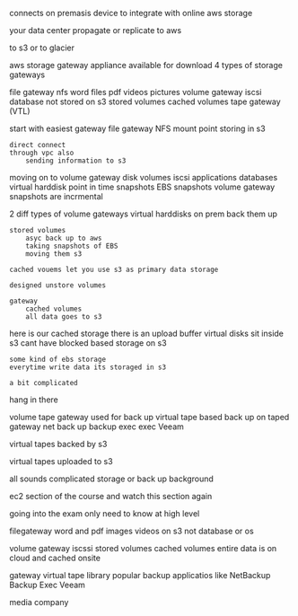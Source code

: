 connects on premasis device to integrate with online aws storage 

your data center 
propagate or replicate to aws 

to s3 
or to glacier 

aws storage gateway appliance available for download 
4 types of storage gateways

file gateway nfs
    word files 
    pdf 
    videos pictures 
volume gateway iscsi
    database
    not stored on s3 
        stored volumes 
        cached volumes 
tape gateway  (VTL)

start with easiest gateway 
    file gateway 
        NFS 
        mount point 
            storing in s3 

    direct connect 
    through vpc also 
        sending information to s3 

moving on to volume gateway 
    disk volumes 
        iscsi 
    applications 
    databases 
    virtual harddisk 
point in time snapshots 
EBS snapshots 
    volume gateway 
  snapshots are incrmental   

2 diff types of volume gateways 
    virtual harddisks on prem 
    back them up 

    stored volumes 
        asyc back up to aws 
        taking snapshots of EBS 
        moving them s3 

    cached vouems let you use s3 as primary data storage 

    designed unstore volumes 

    gateway 
        cached volumes 
        all data goes to s3 

here is our cached storage 
    there is an upload buffer 
    virtual disks sit inside s3 
    cant have blocked based storage on s3 

    some kind of ebs storage 
    everytime write data its storaged in s3 

    a bit complicated 

hang in there 

volume tape gateway 
    used for back up 
    virtual tape based back up 
    on taped gateway 
    net back up 
    backup exec exec
    Veeam

virtual tapes backed by s3

   virtual tapes uploaded to s3  

all sounds complicated 
    storage or back up background 

ec2 section of the course and watch this section again 

going into the exam only need to know at high level 

filegateway 
    word and pdf images videos on s3 
    not database or os 

volume gateway 
    iscssi
    stored volumes 
    cached volumes 
        entire data is on cloud and cached onsite 

gateway virtual tape library
    popular backup applicatios like NetBackup Backup Exec Veeam

media company 


